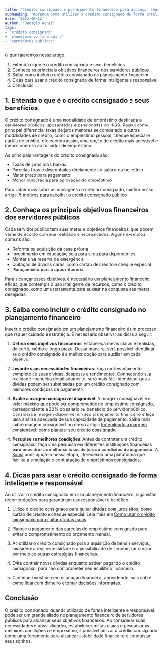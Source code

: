 ```yaml
---
title: "Crédito consignado e planejamento financeiro para alcançar seus objetivos: um guia para servidores públicos"
subheading: "Aprenda como utilizar o crédito consignado de forma inteligente em um planejamento financeiro para alcançar suas metas financeiras, sem comprometer sua estabilidade."
date: "2023-06-12"
author: "Redação Konsi"
tags:
- "crédito consignado"
- "planejamento financeiro"
- "servidores públicos"
---
```


O que falaremos nesse artigo:

1. Entenda o que é o crédito consignado e seus benefícios
2. Conheça os principais objetivos financeiros dos servidores públicos
3. Saiba como incluir o crédito consignado no planejamento financeiro
4. Dicas para usar o crédito consignado de forma inteligente e responsável
5. Conclusão

## 1. Entenda o que é o crédito consignado e seus benefícios

O crédito consignado é uma modalidade de empréstimo destinada a servidores públicos, aposentados e pensionistas do INSS. Possui como principal diferencial taxas de juros menores se comparado a outras modalidades de crédito, como o empréstimo pessoal, cheque especial e cartão de crédito, oferecendo assim, uma opção de crédito mais acessível e menos onerosa ao tomador de empréstimo.

As principais vantagens do crédito consignado são:

- Taxas de juros mais baixas
- Parcelas fixas e descontadas diretamente do salário ou benefício
- Maior prazo para pagamento
- Menor burocracia para aprovação do empréstimo

Para saber mais sobre as vantagens do crédito consignado, confira nosso artigo: [5 motivos para escolher o crédito consignado público](/5-motivos-para-escolher-o-credito-consignado-publico.md)

## 2. Conheça os principais objetivos financeiros dos servidores públicos

Cada servidor público tem suas metas e objetivos financeiros, que podem variar de acordo com sua realidade e necessidades. Alguns exemplos comuns são:

- Reforma ou aquisição da casa própria
- Investimento em educação, seja para si ou para dependentes
- Montar uma reserva de emergência
- Quitação de dívidas caras, como cartão de crédito e cheque especial
- Planejamento para a aposentadoria
 
Para alcançar esses objetivos, é necessário um [planejamento financeiro](/a-importncia-do-planejamento-financeiro-durante-e-aps-a-pandemia-guia-para-servidores-pblicos.md) eficaz, que contemple o uso inteligente de recursos, como o crédito consignado, como uma ferramenta para auxiliar na conquista das metas desejadas.

## 3. Saiba como incluir o crédito consignado no planejamento financeiro

Inserir o crédito consignado em um planejamento financeiro é um processo que requer cuidado e estratégia. É necessário observar as dicas a seguir:

1. **Defina seus objetivos financeiros**: Estabeleça metas claras e realistas, de curto, médio e longo prazo. Dessa maneira, será possível identificar se o crédito consignado é a melhor opção para auxiliar em cada objetivo.

2. **Levante suas necessidades financeiras**: Faça um levantamento completo de suas dívidas, despesas e rendimentos. Conhecendo sua realidade financeira detalhadamente, será mais fácil identificar quais dívidas podem ser substituídas por um crédito consignado com melhores condições de pagamento.

3. **Avalie a margem consignável disponível**: A margem consignável é o valor máximo que pode ser comprometido no empréstimo consignado, correspondente a 30% do salário ou benefício do servidor público. Considere a margem disponível em seu planejamento financeiro e faça uma análise adequada de sua capacidade de pagamento. Saiba mais sobre margem consignável no nosso artigo: [Entendendo a margem consignável: como planejar seu crédito consignado](/entendendo-a-margem-consignvel-como-planejar-seu-crdito-consignado.md).

4. **Pesquise as melhores condições**: Antes de contratar um crédito consignado, faça uma pesquisa em diferentes instituições financeiras para encontrar as melhores taxas de juros e condições de pagamento. A [Konsi](https://konsi.com.br/) pode ajudá-lo nessa etapa, oferecendo uma plataforma que facilita a simulação e contratação de empréstimos consignados.

## 4. Dicas para usar o crédito consignado de forma inteligente e responsável

Ao utilizar o crédito consignado em seu planejamento financeiro, siga estas recomendações para garantir um uso responsável e benéfico:

1. Utilize o crédito consignado para quitar dívidas com juros altos, como cartão de crédito e cheque especial. Leia mais em [Como usar o crédito consignado para quitar dívidas caras](/como-usar-o-crdito-consignado-para-quitar-dvidas-caras.md).

2. Planeje o pagamento das parcelas do empréstimo consignado para evitar o comprometimento do orçamento mensal.

3. Ao utilizar o crédito consignado para a aquisição de bens e serviços, considere a real necessidade e a possibilidade de economizar o valor por meio de outras estratégias financeiras.

4. Evite contrair novas dívidas enquanto estiver pagando o crédito consignado, para não comprometer seu equilíbrio financeiro.

5. Continue investindo em educação financeira, aprendendo mais sobre como lidar com dinheiro e tomar decisões informadas.

## Conclusão

O crédito consignado, quando utilizado de forma inteligente e responsável, pode ser um grande aliado no planejamento financeiro de servidores públicos para alcançar seus objetivos financeiros. Ao considerar suas necessidades e possibilidades, estabelecer metas claras e pesquisar as melhores condições de empréstimo, é possível utilizar o crédito consignado como uma ferramenta para alcançar estabilidade financeira e conquistar seus sonhos.